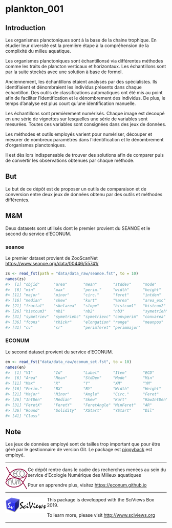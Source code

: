 
<!-- README.md is generated from README.Rmd. Please edit that file -->

# plankton\_001

<!-- badges: start -->

<!-- badges: end -->

## Introduction

Les organismes planctoniques sont à la base de la chaine trophique. En
étudier leur diversité est la première étape à la compréhension de la
complixité du milieu aquatique.

Les organismes planctoniques sont échantillonsé via différentes méthodes
comme les traits de plancton verticaux et horizontaux. Les échantillons
sont par la suite stockés avec une solution à base de formol.

Anciennement, les échantillons étaient analysés par des spécialistes.
Ils identifiaient et dénombraient les individus présents dans chaque
échantillon. Des outils de classifications automatiques ont été mis au
point afin de faciliter l’identification et le dénombrement des
individus. De plus, le temps d’analyse est plus court qu’une
identification manuelle.

Les échantillons sont premièrement numérisés. Chaque image est decoupé
en une série de vignettes sur lesquelles une série de variables sont
mesurées. Toutes ces variables sont consignées dans des jeux de données.

Les méthodes et outils employés varient pour numériser, découper et
mesurer de nombreux paramètres dans l’identification et le dénombrement
d’organismes planctoniques.

Il est dès lors indispensable de trouver des solutions afin de comparer
puis de convertir les observations obtenues par chaque méthode.

## But

Le but de ce dépôt est de proposer un outils de comparaison et de
conversion entre deux jeux de données obtenu par des outils et méthodes
différentes.

## M\&M

Deux datasets sont utilisés dont le premier provient du SEANOE et le
second du service d’ECONUM.

### seanoe

Le premier dataset provient de ZooScanNet
<https://www.seanoe.org/data/00446/55741/>

``` r
zs <- read_fst(path = "data/data_raw/seanoe.fst", to = 10)
names(zs)
#>  [1] "objid"      "area"       "mean"       "stddev"     "mode"      
#>  [6] "min"        "max"        "perim."     "width"      "height"    
#> [11] "major"      "minor"      "circ."      "feret"      "intden"    
#> [16] "median"     "skew"       "kurt"       "%area"      "area_exc"  
#> [21] "fractal"    "skelarea"   "slope"      "histcum1"   "histcum2"  
#> [26] "histcum3"   "nb1"        "nb2"        "nb3"        "symetrieh" 
#> [31] "symetriev"  "symetriehc" "symetrievc" "convperim"  "convarea"  
#> [36] "fcons"      "thickr"     "elongation" "range"      "meanpos"   
#> [41] "cv"         "sr"         "perimferet" "perimmajor"
```

### ECONUM

Le second dataset provient du service d’ECONUM.

``` r
en <- read_fst("data/data_raw/econum_set.fst", to = 10)
names(en)
#>  [1] "V1"         "Id"         "Label"      "Item"       "ECD"       
#>  [6] "Area"       "Mean"       "StdDev"     "Mode"       "Min"       
#> [11] "Max"        "X"          "Y"          "XM"         "YM"        
#> [16] "Perim."     "BX"         "BY"         "Width"      "Height"    
#> [21] "Major"      "Minor"      "Angle"      "Circ."      "Feret"     
#> [26] "IntDen"     "Median"     "Skew"       "Kurt"       "RawIntDen" 
#> [31] "FeretX"     "FeretY"     "FeretAngle" "MinFeret"   "AR"        
#> [36] "Round"      "Solidity"   "XStart"     "YStart"     "Dil"       
#> [41] "Class"
```

## Note

Les jeux de données employé sont de tailles trop important que pour être
géré par le gestionnaire de version Git. Le package est
[piggyback](https://ropensci.github.io/piggyback/) est
employé.

-----

<img src="README-figures/EcoNum-logo.png" width="70" height="70" align="left"/>
Ce dépôt rentre dans le cadre des recherches menées au sein du service
d’Ecologie Numérique des Milieux aquatiques

Pour en apprendre plus, visitez
<https://econum.github.io>

-----

<img src="README-figures/site-title.png" width="130" height="50" align="left"/>
This package is developped with the SciViews Box 2019.

To learn more, please visit <http://www.sciviews.org>

-----
